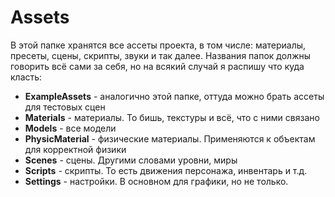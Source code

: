 # Assets

В этой папке хранятся все ассеты проекта, в том числе: материалы, пресеты, сцены, скрипты, звуки и так далее.
Названия папок должны говорить всё сами за себя, но на всякий случай я распишу что куда класть:
* **ExampleAssets** - аналогично этой папке, оттуда можно брать ассеты для тестовых сцен
* **Materials** - материалы. То бишь, текстуры и всё, что с ними связано
* **Models** - все модели
* **PhysicMaterial** - физические материалы. Применяются к объектам для корректной физики
* **Scenes** - сцены. Другими словами уровни, миры
* **Scripts** - скрипты. То есть движения персонажа, инвентарь и т.д.
* **Settings** - настройки. В основном для графики, но не только.
